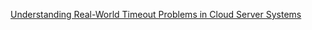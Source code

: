[Understanding Real-World Timeout Problems in Cloud Server Systems](http://dance.csc.ncsu.edu/papers/IC2E18.pdf)
